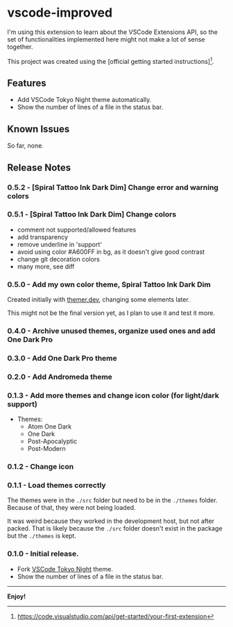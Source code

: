 # vscode-improved

I'm using this extension to learn about the VSCode Extensions API, so the set of functionalities implemented here might not make a lot of sense together.

This project was created using the [official getting started instructions][^1].

## Features

- Add VSCode Tokyo Night theme automatically.
- Show the number of lines of a file in the status bar.

## Known Issues

So far, none.

## Release Notes

### 0.5.2 - [Spiral Tattoo Ink Dark Dim] Change error and warning colors

### 0.5.1 - [Spiral Tattoo Ink Dark Dim] Change colors

- comment not supported/allowed features
- add transparency
- remove underline in 'support'
- avoid using color #A600FF in bg, as it doesn't give good contrast
- change git decoration colors
- many more, see diff

### 0.5.0 - Add my own color theme, Spiral Tattoo Ink Dark Dim

Created initially with [themer.dev](https://themer.dev/), changing some elements later.

This might not be the final version yet, as I plan to use it and test it more.

### 0.4.0 - Archive unused themes, organize used ones and add One Dark Pro

### 0.3.0 - Add One Dark Pro theme

### 0.2.0 - Add Andromeda theme

### 0.1.3 - Add more themes and change icon color (for light/dark support)

- Themes:
  - Atom One Dark
  - One Dark
  - Post-Apocalyptic
  - Post-Modern

### 0.1.2 - Change icon

### 0.1.1 - Load themes correctly

The themes were in the `./src` folder but need to be in the `./themes` folder. Because of that, they were not being loaded.

It was weird because they worked in the development host, but not after packed. That is likely because the `./src` folder doesn't exist in the package but the `./themes` is kept.

### 0.1.0 - Initial release.

- Fork [VSCode Tokyo Night](https://github.com/tokyo-night/tokyo-night-vscode-theme) theme.
- Show the number of lines of a file in the status bar.

---

**Enjoy!**

[^1]: https://code.visualstudio.com/api/get-started/your-first-extension

